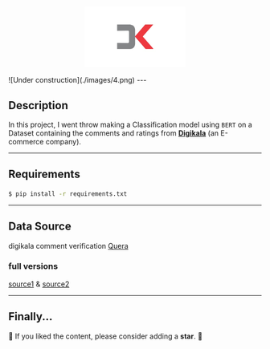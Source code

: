 # 
<p align="center">
  <img width="200" src="./images/1.png" alt="logo">
</p>
![Under construction](./images/4.png)
---

## Description

In this project, I went throw making a Classification model using `BERT` on a Dataset containing the comments and ratings from [**Digikala**](http://digikala.com) (an E-commerce company).

---

## Requirements

```bash
$ pip install -r requirements.txt
```

---

## Data Source

digikala comment verification [Quera](https://quera.ir/course/assignments/10668/problems)

### full versions

[source1](https://www.digikala.com/opendata/#section-4) & [source2](https://www.digikala.com/static/files/46688ac5.xlsx)

---

## Finally...

💫 If you liked the content, please consider adding a **star**. 💫

